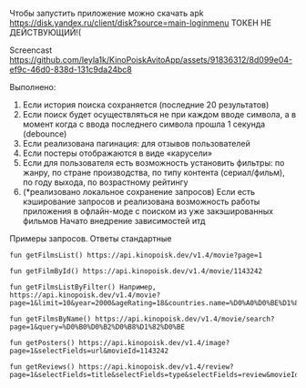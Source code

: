 Чтобы запустить приложение можно скачать apk https://disk.yandex.ru/client/disk?source=main-loginmenu ТОКЕН НЕ ДЕЙСТВУЮЩИЙ!(

Screencast https://github.com/leyla1k/KinoPoiskAvitoApp/assets/91836312/8d099e04-ef9c-46d0-838d-131c9da24bc8

Выполнено:
1. Если история поиска сохраняется (последние 20 результатов)
2. Если поиск будет осуществляться не при каждом вводе символа, а в момент когда с ввода последнего символа прошла 1 секунда (debounce)
3. Если реализована пагинация: 
для отзывов пользователей
4. Если постеры отображаются в виде «карусели»
5. Если для пользователя есть возможность установить фильтры: по жанру, по стране производства, по типу контента (сериал/фильм), по году выхода, по возрастному рейтингу
6. (*реализовано локальное сохранение запросов) Если есть кэширование запросов и реализована возможность работы приложения в офлайн-моде с поиском из уже закэшированных фильмов
Начато внедрение зависимостей
итд

Примеры запросов. Ответы стандартные
   
    fun getFilmsList() https://api.kinopoisk.dev/v1.4/movie?page=1

    fun getFilmById() https://api.kinopoisk.dev/v1.4/movie/1143242

    fun getFilmsListByFilter() Например, https://api.kinopoisk.dev/v1.4/movie?page=1&limit=10&year=2000&ageRating=18&countries.name=%D0%A0%D0%BE%D1%81%D1%81%D0%B8%D1%8F&countries.name=%D0%A1%D0%A8%D0%90&genres.name=%D0%BA%D1%80%D0%B8%D0%BC%D0%B8%D0%BD%D0%B0%D0%BB&genres.name=%D0%BC%D0%B5%D0%BB%D0%BE%D0%B4%D1%80%D0%B0%D0%BC%D0%B0
    
    fun getFilmsByName() https://api.kinopoisk.dev/v1.4/movie/search?page=1&query=%D0%B0%D0%B2%D0%B8%D1%82%D0%BE

    fun getPosters() https://api.kinopoisk.dev/v1.4/image?page=1&selectFields=url&movieId=1143242

    fun getReviews() https://api.kinopoisk.dev/v1.4/review?page=1&selectFields=title&selectFields=type&selectFields=review&movieId=1143242
      


